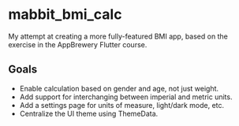 # mabbit_bmi_calc

My attempt at creating a more fully-featured BMI app, based on the exercise in the AppBrewery Flutter course.

## Goals

- Enable calculation based on gender and age, not just weight.
- Add support for interchanging between imperial and metric units.
- Add a settings page for units of measure, light/dark mode, etc.
- Centralize the UI theme using ThemeData.
